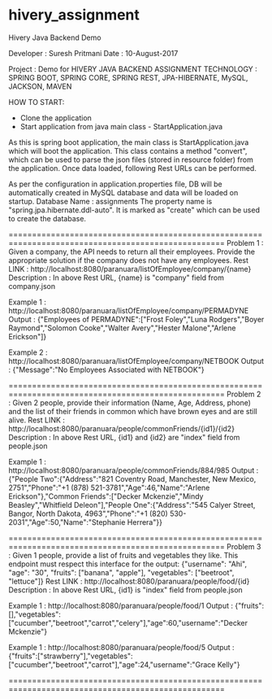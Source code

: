 # hivery_assignment
Hivery Java Backend Demo

Developer : Suresh Pritmani
Date : 10-August-2017

Project : Demo for HIVERY JAVA BACKEND ASSIGNMENT
TECHNOLOGY : SPRING BOOT, SPRING CORE, SPRING REST, JPA-HIBERNATE, MySQL, JACKSON, MAVEN

HOW TO START:
- Clone the application
- Start application from java main class - StartApplication.java

As this is spring boot application, the main class is StartApplication.java which will boot the application.
This class contains a method "convert", which can be used to parse the json files (stored in resource folder) from the application.
Once data loaded, following Rest URLs can be performed.

As per the configuration in application.properties file, DB will be automatically created in MySQL database and data will be loaded on startup.
Database Name : assignments
The property name is "spring.jpa.hibernate.ddl-auto".
It is marked as "create" which can be used to create the database.


====================================================================================================
Problem 1 : Given a company, the API needs to return all their employees. Provide the appropriate solution if the company does not have any employees.
Rest LINK : http://localhost:8080/paranuara/listOfEmployee/company/{name}
Description : In above Rest URL, {name} is "company" field from company.json

Example 1 : http://localhost:8080/paranuara/listOfEmployee/company/PERMADYNE
Output : {"Employees of PERMADYNE":["Frost Foley","Luna Rodgers","Boyer Raymond","Solomon Cooke","Walter Avery","Hester Malone","Arlene Erickson"]}

Example 2 : http://localhost:8080/paranuara/listOfEmployee/company/NETBOOK
Output : {"Message":"No Employees Associated with NETBOOK"}

====================================================================================================
Problem 2 : Given 2 people, provide their information (Name, Age, Address, phone) and the list of their friends in common which have brown eyes and are still alive.
Rest LINK : http://localhost:8080/paranuara/people/commonFriends/{id1}/{id2}
Description : In above Rest URL, {id1} and {id2} are "index" field from people.json

Example 1 : http://localhost:8080/paranuara/people/commonFriends/884/985
Output : {"People Two":{"Address":"821 Coventry Road, Manchester, New Mexico, 2751","Phone":"+1 (878) 521-3781","Age":46,"Name":"Arlene Erickson"},"Common Friends":["Decker Mckenzie","Mindy Beasley","Whitfield Deleon"],"People One":{"Address":"545 Calyer Street, Bangor, North Dakota, 4963","Phone":"+1 (820) 530-2031","Age":50,"Name":"Stephanie Herrera"}}

====================================================================================================
Problem 3 : Given 1 people, provide a list of fruits and vegetables they like. This endpoint must respect this interface for the output: {"username": "Ahi", "age": "30", "fruits": ["banana", "apple"], "vegetables": ["beetroot", "lettuce"]}
Rest LINK : http://localhost:8080/paranuara/people/food/{id}
Description : In above Rest URL, {id1} is "index" field from people.json

Example 1 : http://localhost:8080/paranuara/people/food/1
Output : {"fruits":[],"vegetables":["cucumber","beetroot","carrot","celery"],"age":60,"username":"Decker Mckenzie"}

Example 1 : http://localhost:8080/paranuara/people/food/5
Output : {"fruits":["strawberry"],"vegetables":["cucumber","beetroot","carrot"],"age":24,"username":"Grace Kelly"}


====================================================================================================
